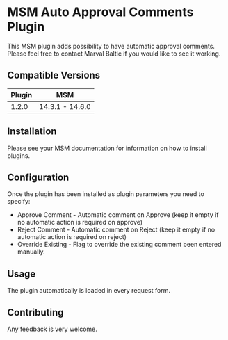 # MSM Auto Approval Comments Plugin

This MSM plugin adds possibility to have automatic approval comments.
Please feel free to contact Marval Baltic if you would like to see it working.

## Compatible Versions

| Plugin  | MSM             |
|---------|-----------------|
| 1.2.0   | 14.3.1 - 14.6.0 |

## Installation

Please see your MSM documentation for information on how to install plugins.

## Configuration

Once the plugin has been installed as plugin parameters you need to specify:
* Approve Comment - Automatic comment on Approve (keep it empty if no automatic action is required on approve)
* Reject Comment - Automatic comment on Reject (keep it empty if no automatic action is required on reject)
* Override Existing - Flag to override the existing comment been entered manually.

## Usage

The plugin automatically is loaded in every request form.

## Contributing

 Any feedback is very welcome.